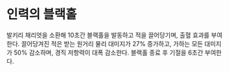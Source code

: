 # 인력의 블랙홀

발키리 채리엇을 소환해 10초간 블랙홀을 발동하고 적을 끌어당기며, 출혈 효과를 부여한다. 끌어당겨진 적은 받는 원거리 물리 대미지가 27% 증가하고, 가하는 모든 대미지가 50% 감소하며, 경직 저항력이 대폭 감소한다. 블랙홀 종료 후 기절을 6초간 부여한다.
